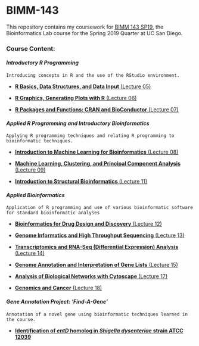 # BIMM-143

This repository contains my coursework for [BIMM 143 SP19](https://bioboot.github.io/bimm143_S19/), the Bioinformatics Lab course for the Spring 2019 Quarter at UC San Diego.




### Course Content:

#### *Introductory R Programming*
    Introducing concepts in R and the use of the RStudio environment.

- [**R Basics, Data Structures, and Data Input** (Lecture 05)](https://github.com/matt-demelo/BIMM-143/tree/master/Lecture_05-DataVisualization)

- [**R Graphics, Generating Plots with R** (Lecture 06)](https://github.com/matt-demelo/BIMM-143/tree/master/Lecture_06-Functions)

- [**R Packages and Functions: CRAN and BioConductor** (Lecture 07)](https://github.com/matt-demelo/BIMM-143/tree/master/Lecture_07-Packages_and_Functions)



#### *Applied R Programming and Introductory Bioinformatics*
    Applying R programming techniques and relating R programming to bioinformatic techniques.

- [**Introduction to Machine Learning for Bioinformatics** (Lecture 08)](https://github.com/matt-demelo/BIMM-143/tree/master/Lecture_08-MachineLearning)

- [**Machine Learning, Clustering, and Principal Component Analysis** (Lecture 09)](https://github.com/matt-demelo/BIMM-143/tree/master/Lecture_09-PCA_and_Clustering)

- [**Introduction to Structural Bioinformatics** (Lecture 11)]()



#### *Applied Bioinformatics*
    Application of R programming and use of various bioinformatic software for standard bioinformatic analyses

- [**Bioinformatics for Drug Design and Discovery** (Lecture 12)](https://github.com/matt-demelo/BIMM-143/tree/master/Lecture_12-DrugDesign)

- [**Genome Informatics and High Throughput Sequencing** (Lecture 13)](https://github.com/matt-demelo/BIMM-143/tree/master/Lecture_13-GenomeInformatics)

- [**Transcriptomics and RNA-Seq (Differential Expression) Analysis** (Lecture 14)](https://github.com/matt-demelo/BIMM-143/tree/master/Lecture_14-RNASeqAnalysis)

- [**Genome Annotation and Interpretation of Gene Lists** (Lecture 15)](https://bioboot.github.io/bimm143_S19/lectures/#15)

- [**Analysis of Biological Networks with Cytoscape** (Lecture 17)](https://bioboot.github.io/bimm143_S19/lectures/#17)

- [**Genomics and Cancer** (Lecture 18)]()



#### *Gene Annotation Project: 'Find-A-Gene'*
    Annotation of a novel gene using bioinformatic techniques learned in the course.
    
- [**Identification of *entD* homolog in *Shigella dysenteriae* strain ATCC 12039**](https://github.com/matt-demelo/BIMM-143/tree/master/Find_a_Gene)



